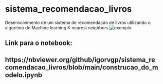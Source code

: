 # sistema_recomendacao_livros
Desenvolvimento de um sistema de recomendação de livros utilizando o algoritmo de Machine learning K-nearest neighbors
![exemplo](https://user-images.githubusercontent.com/89301804/198125732-4ee1debf-4882-445d-a4ff-66a79b44b55a.png)

<h2>Link para o notebook:<h2/>
<p>https://nbviewer.org/github/igorvgp/sistema_recomendacao_livros/blob/main/construcao_do_modelo.ipynb<p/>
